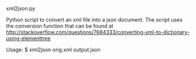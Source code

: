 xml2json.py

Python script to convert an xml file into a json document.
The script uses the conversion function that can be found at
http://stackoverflow.com/questions/7684333/converting-xml-to-dictionary-using-elementtree

Usage:
$ xml2json orig.xml output.json
